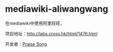 mediawiki-aliwangwang
=====================

在mediawiki中使用阿里旺旺，

项目地址：http://labs.cross.hk/html/1476.html

开发者：[Praise Song](http://labs.cross.hk)